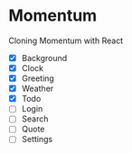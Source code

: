 # Momentum

Cloning Momentum with React

- [x] Background
- [x] Clock
- [x] Greeting
- [x] Weather
- [x] Todo
- [ ] Login
- [ ] Search
- [ ] Quote
- [ ] Settings
